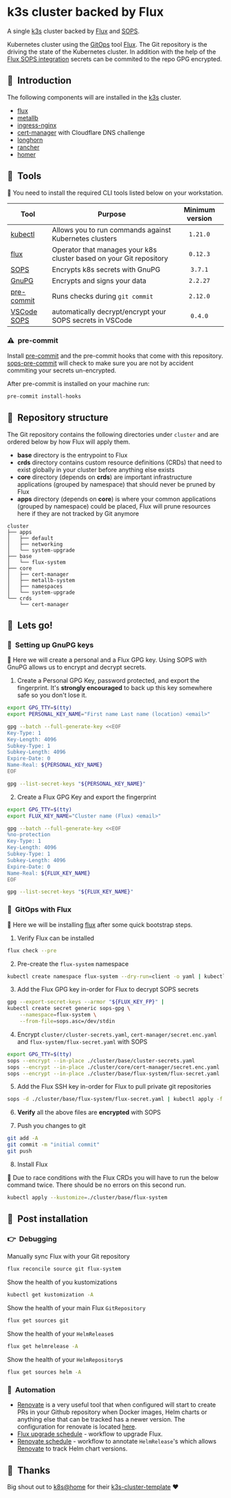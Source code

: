 # k3s cluster backed by Flux

A single [k3s](https://k3s.io/) cluster backed by [Flux](https://toolkit.fluxcd.io/) and [SOPS](https://toolkit.fluxcd.io/guides/mozilla-sops/).

Kubernetes cluster using the [GitOps](https://www.weave.works/blog/what-is-gitops-really) tool [Flux](https://toolkit.fluxcd.io/). The Git repository is the driving the state of the Kubernetes cluster. In addition with the help of the [Flux SOPS integration](https://toolkit.fluxcd.io/guides/mozilla-sops/) secrets can be commited to the repo GPG encrypted.

## :wave:&nbsp; Introduction

The following components will are installed in the [k3s](https://k3s.io/) cluster.

- [flux](https://toolkit.fluxcd.io/)
- [metallb](https://metallb.universe.tf/)
- [ingress-nginx](https://kubernetes.github.io/ingress-nginx/)
- [cert-manager](https://cert-manager.io/) with Cloudflare DNS challenge
- [longhorn]()
- [rancher]()
- [homer](https://github.com/bastienwirtz/homer)

## :wrench:&nbsp; Tools

:round_pushpin: You need to install the required CLI tools listed below on your workstation.

| Tool                                                                                               | Purpose                                                             | Minimum version |
| -------------------------------------------------------------------------------------------------- | ------------------------------------------------------------------- | :-------------: |
| [kubectl](https://kubernetes.io/docs/tasks/tools/)                                                 | Allows you to run commands against Kubernetes clusters              |    `1.21.0`     |
| [flux](https://toolkit.fluxcd.io/)                                                                 | Operator that manages your k8s cluster based on your Git repository |    `0.12.3`     |
| [SOPS](https://github.com/mozilla/sops)                                                            | Encrypts k8s secrets with GnuPG                                     |     `3.7.1`     |
| [GnuPG](https://gnupg.org/)                                                                        | Encrypts and signs your data                                        |    `2.2.27`     |
| [pre-commit](https://github.com/pre-commit/pre-commit)                                             | Runs checks during `git commit`                                     |    `2.12.0`     |
| [VSCode SOPS](https://marketplace.visualstudio.com/items?itemName=signageos.signageos-vscode-sops) | automatically decrypt/encrypt your SOPS secrets in VSCode           |     `0.4.0`     |

### :warning:&nbsp; pre-commit

Install [pre-commit](https://pre-commit.com/) and the pre-commit hooks that come with this repository.
[sops-pre-commit](https://github.com/k8s-at-home/sops-pre-commit) will check to make sure you are not by accident commiting your secrets un-encrypted.

After pre-commit is installed on your machine run:

```sh
pre-commit install-hooks
```

## :open_file_folder:&nbsp; Repository structure

The Git repository contains the following directories under `cluster` and are ordered below by how Flux will apply them.

- **base** directory is the entrypoint to Flux
- **crds** directory contains custom resource definitions (CRDs) that need to exist globally in your cluster before anything else exists
- **core** directory (depends on **crds**) are important infrastructure applications (grouped by namespace) that should never be pruned by Flux
- **apps** directory (depends on **core**) is where your common applications (grouped by namespace) could be placed, Flux will prune resources here if they are not tracked by Git anymore

```
cluster
├── apps
│   ├── default
│   ├── networking
│   └── system-upgrade
├── base
│   └── flux-system
├── core
│   ├── cert-manager
│   ├── metallb-system
│   ├── namespaces
│   └── system-upgrade
└── crds
    └── cert-manager
```

## :rocket:&nbsp; Lets go!

### :closed_lock_with_key:&nbsp; Setting up GnuPG keys

:round_pushpin: Here we will create a personal and a Flux GPG key. Using SOPS with GnuPG allows us to encrypt and decrypt secrets.

1. Create a Personal GPG Key, password protected, and export the fingerprint. It's **strongly encouraged** to back up this key somewhere safe so you don't lose it.

```sh
export GPG_TTY=$(tty)
export PERSONAL_KEY_NAME="First name Last name (location) <email>"

gpg --batch --full-generate-key <<EOF
Key-Type: 1
Key-Length: 4096
Subkey-Type: 1
Subkey-Length: 4096
Expire-Date: 0
Name-Real: ${PERSONAL_KEY_NAME}
EOF

gpg --list-secret-keys "${PERSONAL_KEY_NAME}"
```

2. Create a Flux GPG Key and export the fingerprint

```sh
export GPG_TTY=$(tty)
export FLUX_KEY_NAME="Cluster name (Flux) <email>"

gpg --batch --full-generate-key <<EOF
%no-protection
Key-Type: 1
Key-Length: 4096
Subkey-Type: 1
Subkey-Length: 4096
Expire-Date: 0
Name-Real: ${FLUX_KEY_NAME}
EOF

gpg --list-secret-keys "${FLUX_KEY_NAME}"
```

### :small_blue_diamond:&nbsp; GitOps with Flux

:round_pushpin: Here we will be installing [flux](https://toolkit.fluxcd.io/) after some quick bootstrap steps.

1. Verify Flux can be installed

```sh
flux check --pre
```

2. Pre-create the `flux-system` namespace

```sh
kubectl create namespace flux-system --dry-run=client -o yaml | kubectl apply -f -
```

3. Add the Flux GPG key in-order for Flux to decrypt SOPS secrets

```sh
gpg --export-secret-keys --armor "${FLUX_KEY_FP}" |
kubectl create secret generic sops-gpg \
    --namespace=flux-system \
    --from-file=sops.asc=/dev/stdin
```

4. Encrypt `cluster/cluster-secrets.yaml`, `cert-manager/secret.enc.yaml` and `flux-system/flux-secret.yaml` with SOPS

```sh
export GPG_TTY=$(tty)
sops --encrypt --in-place ./cluster/base/cluster-secrets.yaml
sops --encrypt --in-place ./cluster/core/cert-manager/secret.enc.yaml
sops --encrypt --in-place ./cluster/base/flux-system/flux-secret.yaml
```

5. Add the Flux SSH key in-order for Flux to pull private git repositories

```sh
sops -d ./cluster/base/flux-system/flux-secret.yaml | kubectl apply -f -
```

6. **Verify** all the above files are **encrypted** with SOPS

7. Push you changes to git

```sh
git add -A
git commit -m "initial commit"
git push
```

8. Install Flux

:round_pushpin: Due to race conditions with the Flux CRDs you will have to run the below command twice. There should be no errors on this second run.

```sh
kubectl apply --kustomize=./cluster/base/flux-system
```

## :mega:&nbsp; Post installation

### :point_right:&nbsp; Debugging

Manually sync Flux with your Git repository

```sh
flux reconcile source git flux-system
```

Show the health of you kustomizations

```sh
kubectl get kustomization -A
```

Show the health of your main Flux `GitRepository`

```sh
flux get sources git
```

Show the health of your `HelmRelease`s

```sh
flux get helmrelease -A
```

Show the health of your `HelmRepository`s

```sh
flux get sources helm -A
```

### :robot:&nbsp; Automation

- [Renovate](https://www.whitesourcesoftware.com/free-developer-tools/renovate) is a very useful tool that when configured will start to create PRs in your Github repository when Docker images, Helm charts or anything else that can be tracked has a newer version. The configuration for renovate is located [here](./.github/renovate.json5).
- [Flux upgrade schedule](./.github/workflows/flux-schedule.yaml) - workflow to upgrade Flux.
- [Renovate schedule](./.github/workflows/renovate-schedule.yaml) - workflow to annotate `HelmRelease`'s which allows [Renovate](https://www.whitesourcesoftware.com/free-developer-tools/renovate) to track Helm chart versions.

## :handshake:&nbsp; Thanks

Big shout out to [k8s@home](https://github.com/k8s-at-home) for their [k3s-cluster-template](https://github.com/k8s-at-home/template-cluster-k3s) :heart:
